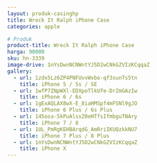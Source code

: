 ```yaml
---
layout: produk-casinghp
title: Wreck It Ralph iPhone Case
categories: apple

# Produk
product-title: Wreck It Ralph iPhone Case
harga: 90000
sku: hn-3339
image-drive: 1nYsDwnNCNWntYJ5D2wCNkGZVIzKCqqaZ
gallery:
  - url: 1zdx5Lz6ZP4PNFUvvWvbo-qf3sunTs5tn
    title: iPhone 5 / 5s / SE
  - url: 1wfP7ZNpWXl-EDXpoTlkUfe-DrZmGAzIw
    title: iPhone 6 / 6s
  - url: 1gExAQLAX8wX-E_8iaHMSpf4mFSNl9gJO
    title: iPhone 6 Plus / 6s Plus
  - url: 145osa-5kPuAlssZ0eHTfsIfmbguTNAry
    title: iPhone 7 / 8
  - url: 1UL_PmRgKEHBArqdG_AmRriIKUQzkkNU7
    title: iPhone 7 Plus / 8 Plus
  - url: 1nYsDwnNCNWntYJ5D2wCNkGZVIzKCqqaZ
    title: iPhone X
---
```

